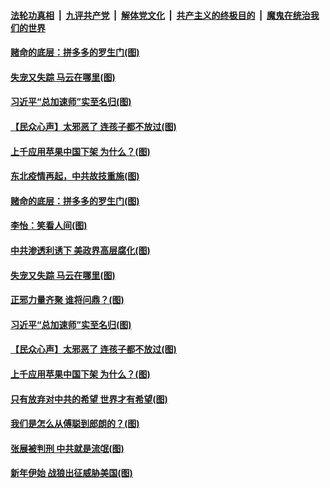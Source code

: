 ####  [法轮功真相](../../../../basic/blob/master/README.md?t=01061331) &nbsp;|&nbsp; [九评共产党](../../../../9ping.md/blob/master/README.md?t=01061331) &nbsp;|&nbsp; [解体党文化](../../../../jtdwh.md/blob/master/README.md?t=01061331)  &nbsp;|&nbsp; [共产主义的终极目的](../../../../gczydzjmd.md/blob/master/README.md?t=01061331) &nbsp;|&nbsp; [魔鬼在统治我们的世界](../../../../mgztzwmdsj.md/blob/master/README.md?t=01061331) 

#### [赌命的底层：拼多多的罗生门(图)](../pages/p4/958174.md?t=01061331) 


#### [失宠又失踪 马云在哪里(图)](../pages/p4/958085.md?t=01061331) 

#### [习近平“总加速师”实至名归(图)](../pages/p4/958068.md?t=01061331) 

#### [【民众心声】太邪恶了 连孩子都不放过(图)](../pages/p4/957825.md?t=01061331) 

#### [上千应用苹果中国下架 为什么？(图)](../pages/p4/958055.md?t=01061331) 

#### [东北疫情再起，中共故技重施(图)](../pages/p4/958210.md?t=01061331) 

#### [赌命的底层：拼多多的罗生门(图)](../pages/p4/958174.md?t=01061331) 



#### [李怡：笑看人间(图)](../pages/p4/958172.md?t=01061331) 

#### [中共渗透利诱下 美政界高层腐化(图)](../pages/p4/958179.md?t=01061331) 




#### [失宠又失踪 马云在哪里(图)](../pages/p4/958085.md?t=01061331) 

#### [正邪力量齐聚 谁将问鼎？(图)](../pages/p4/958095.md?t=01061331) 

#### [习近平“总加速师”实至名归(图)](../pages/p4/958068.md?t=01061331) 

#### [【民众心声】太邪恶了 连孩子都不放过(图)](../pages/p4/957825.md?t=01061331) 

#### [上千应用苹果中国下架 为什么？(图)](../pages/p4/958055.md?t=01061331) 

#### [只有放弃对中共的希望 世界才有希望(图)](../pages/p4/958062.md?t=01061331) 

#### [我们是怎么从傅聪到郎朗的？(图)](../pages/p4/958078.md?t=01061331) 

#### [张展被判刑 中共就是流氓(图)](../pages/p4/958063.md?t=01061331) 

#### [新年伊始 战狼出征威胁美国(图)](../pages/p4/958061.md?t=01061331) 



